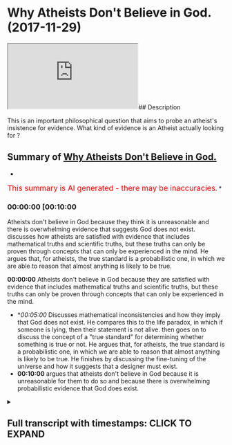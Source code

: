 # Why Atheists Don't Believe in God. (2017-11-29)

<iframe loading='lazy' src='https://www.youtube.com/embed/Tx2ZiRQ1luM'></iframe>## Description

This is an important philosophical question that aims to probe an atheist's insistence for evidence. What kind of evidence is an Atheist actually looking for ?

## Summary of [Why Atheists Don't Believe in God.](https://www.youtube.com/watch?v=Tx2ZiRQ1luM)


*

<span style="color:red; font-size:125%">This summary is AI generated - there may be inaccuracies</span>. [](/)*

### <a onclick="modifyYTiframeseektime('600')">00:00:00 [00:10:00</a>

Atheists don't believe in God because they think it is unreasonable and there is overwhelming evidence that suggests God does not exist. discusses how atheists are satisfied with evidence that includes mathematical truths and scientific truths, but these truths can only be proven through concepts that can only be experienced in the mind. He argues that, for atheists, the true standard is a probabilistic one, in which we are able to reason that almost anything is likely to be true.

**<a onclick="modifyYTiframeseektime('0')">00:00:00</a>** Atheists don't believe in God because they are satisfied with evidence that includes mathematical truths and scientific truths, but these truths can only be proven through concepts that can only be experienced in the mind.
* **<a onclick="modifyYTiframeseektime('300')">00:05:00</a>* Discusses mathematical inconsistencies and how they imply that God does not exist. He compares this to the life paradox, in which if someone is lying, then their statement is not alive. then goes on to discuss the concept of a "true standard" for determining whether something is true or not. He argues that, for atheists, the true standard is a probabilistic one, in which we are able to reason that almost anything is likely to be true. He finishes by discussing the fine-tuning of the universe and how it suggests that a designer must exist.
* **<a onclick="modifyYTiframeseektime('600')">00:10:00</a>** argues that atheists don't believe in God because it is unreasonable for them to do so and because there is overwhelming probabilistic evidence that God does exist.

<details><summary><h2>Full transcript with timestamps: CLICK TO EXPAND</h2></summary>

<a onclick="modifyYTiframeseektime('24)')">0:00:24 [Music]<\/a>
<a onclick="modifyYTiframeseektime('38)')">0:00:38 before that even I'm trying to put<\/a>
<a onclick="modifyYTiframeseektime('42)')">0:00:42 myself in the shoes of the Atheist robot<\/a>
<a onclick="modifyYTiframeseektime('43)')">0:00:43 yeah I will go through some exercises<\/a>
<a onclick="modifyYTiframeseektime('46)')">0:00:46 some mental exercises the first thing<\/a>
<a onclick="modifyYTiframeseektime('52)')">0:00:52 that's thought to be asked is when<\/a>
<a onclick="modifyYTiframeseektime('55)')">0:00:55 you're asking a student related say your<\/a>
<a onclick="modifyYTiframeseektime('57)')">0:00:57 nature the question is what is your true<\/a>
<a onclick="modifyYTiframeseektime('60)')">0:01:00 standards I mean that's an important<\/a>
<a onclick="modifyYTiframeseektime('63)')">0:01:03 thing to establish the atheist is an<\/a>
<a onclick="modifyYTiframeseektime('66)')">0:01:06 atheist because she's not satisfied for<\/a>
<a onclick="modifyYTiframeseektime('68)')">0:01:08 the most part with the evidences of<\/a>
<a onclick="modifyYTiframeseektime('71)')">0:01:11 theism so he becomes an atheist and for<\/a>
<a onclick="modifyYTiframeseektime('74)')">0:01:14 the most part most atheists are negative<\/a>
<a onclick="modifyYTiframeseektime('77)')">0:01:17 eighties so there are atheists because<\/a>
<a onclick="modifyYTiframeseektime('79)')">0:01:19 of a lack of belief of something not<\/a>
<a onclick="modifyYTiframeseektime('82)')">0:01:22 because they have a positive argument<\/a>
<a onclick="modifyYTiframeseektime('84)')">0:01:24 again against the existence of God so<\/a>
<a onclick="modifyYTiframeseektime('87)')">0:01:27 for the most part you can say that most<\/a>
<a onclick="modifyYTiframeseektime('88)')">0:01:28 atheists are negative eight years at<\/a>
<a onclick="modifyYTiframeseektime('91)')">0:01:31 some thought were agnostic so then they<\/a>
<a onclick="modifyYTiframeseektime('94)')">0:01:34 wouldn't necessarily say 100% there's<\/a>
<a onclick="modifyYTiframeseektime('96)')">0:01:36 nothing you know<\/a>
<a onclick="modifyYTiframeseektime('98)')">0:01:38 they just say that we're not satisfied<\/a>
<a onclick="modifyYTiframeseektime('100)')">0:01:40 completely with the evidences so the<\/a>
<a onclick="modifyYTiframeseektime('104)')">0:01:44 first thing has to be asked is what kind<\/a>
<a onclick="modifyYTiframeseektime('106)')">0:01:46 of evidence is would you be satisfied<\/a>
<a onclick="modifyYTiframeseektime('108)')">0:01:48 with and just thinking mentally I came<\/a>
<a onclick="modifyYTiframeseektime('113)')">0:01:53 with three possible things<\/a>
<a onclick="modifyYTiframeseektime('116)')">0:01:56 which atheists could not deny right<\/a>
<a onclick="modifyYTiframeseektime('119)')">0:01:59 number one is incorrigibility which<\/a>
<a onclick="modifyYTiframeseektime('124)')">0:02:04 means something which is not changing<\/a>
<a onclick="modifyYTiframeseektime('125)')">0:02:05 yeah so if something is not changing it<\/a>
<a onclick="modifyYTiframeseektime('128)')">0:02:08 becomes a good evidence<\/a>
<a onclick="modifyYTiframeseektime('130)')">0:02:10 number two is eternality which is click<\/a>
<a onclick="modifyYTiframeseektime('133)')">0:02:13 link to incorrigibility and number three<\/a>
<a onclick="modifyYTiframeseektime('137)')">0:02:17 you could say ain't necessarily true so<\/a>
<a onclick="modifyYTiframeseektime('141)')">0:02:21 for example it's contingently true dat<\/a>
<a onclick="modifyYTiframeseektime('143)')">0:02:23 ammonia gray jumpier but it's not<\/a>
<a onclick="modifyYTiframeseektime('146)')">0:02:26 necessarily true that I'm wearing a<\/a>
<a onclick="modifyYTiframeseektime('147)')">0:02:27 chopped-up we're trying not use too much<\/a>
<a onclick="modifyYTiframeseektime('151)')">0:02:31 for the softball jargon but with those<\/a>
<a onclick="modifyYTiframeseektime('153)')">0:02:33 three kinds of evidences and ACS will be<\/a>
<a onclick="modifyYTiframeseektime('156)')">0:02:36 completely satisfied now and ACS might<\/a>
<a onclick="modifyYTiframeseektime('159)')">0:02:39 say that these kinds of things are<\/a>
<a onclick="modifyYTiframeseektime('162)')">0:02:42 satisfied in both maths and science that<\/a>
<a onclick="modifyYTiframeseektime('167)')">0:02:47 mathematics is is incorrigible<\/a>
<a onclick="modifyYTiframeseektime('171)')">0:02:51 number two days eternal number three<\/a>
<a onclick="modifyYTiframeseektime('173)')">0:02:53 that is necessarily true and the Atheist<\/a>
<a onclick="modifyYTiframeseektime('178)')">0:02:58 might say that sight science is quite<\/a>
<a onclick="modifyYTiframeseektime('181)')">0:03:01 similar in that regard that's why<\/a>
<a onclick="modifyYTiframeseektime('182)')">0:03:02 they're true standard it would be a<\/a>
<a onclick="modifyYTiframeseektime('184)')">0:03:04 mathematical truth standard or it could<\/a>
<a onclick="modifyYTiframeseektime('187)')">0:03:07 be a scientific studio true standard<\/a>
<a onclick="modifyYTiframeseektime('189)')">0:03:09 they would consider these things to be<\/a>
<a onclick="modifyYTiframeseektime('190)')">0:03:10 truth for the most part obviously I'm<\/a>
<a onclick="modifyYTiframeseektime('193)')">0:03:13 not generalizing away theists I'll post<\/a>
<a onclick="modifyYTiframeseektime('194)')">0:03:14 modernist out there which don't believe<\/a>
<a onclick="modifyYTiframeseektime('196)')">0:03:16 in this they criticize both mathematics<\/a>
<a onclick="modifyYTiframeseektime('198)')">0:03:18 and science massively but generally<\/a>
<a onclick="modifyYTiframeseektime('202)')">0:03:22 speaking I mean from my experience it's<\/a>
<a onclick="modifyYTiframeseektime('204)')">0:03:24 been the case that atheists are<\/a>
<a onclick="modifyYTiframeseektime('205)')">0:03:25 satisfied with these kinds of true<\/a>
<a onclick="modifyYTiframeseektime('207)')">0:03:27 standards now the question is this the<\/a>
<a onclick="modifyYTiframeseektime('209)')">0:03:29 question is is mathematics as an example<\/a>
<a onclick="modifyYTiframeseektime('213)')">0:03:33 here actually those three things that we<\/a>
<a onclick="modifyYTiframeseektime('216)')">0:03:36 just mentioned now this is something<\/a>
<a onclick="modifyYTiframeseektime('217)')">0:03:37 which has plagued the minds of<\/a>
<a onclick="modifyYTiframeseektime('218)')">0:03:38 philosophers ever since the time of<\/a>
<a onclick="modifyYTiframeseektime('220)')">0:03:40 Plato Plato himself didn't know how to<\/a>
<a onclick="modifyYTiframeseektime('223)')">0:03:43 reason with numbers basic arithmetic he<\/a>
<a onclick="modifyYTiframeseektime('227)')">0:03:47 didn't know because if you think about<\/a>
<a onclick="modifyYTiframeseektime('228)')">0:03:48 it numbers in and of themselves don't<\/a>
<a onclick="modifyYTiframeseektime('231)')">0:03:51 exist<\/a>
<a onclick="modifyYTiframeseektime('232)')">0:03:52 you can't touch a number you can't feel<\/a>
<a onclick="modifyYTiframeseektime('235)')">0:03:55 a number because smellin about numbers<\/a>
<a onclick="modifyYTiframeseektime('237)')">0:03:57 is actually a conceptual abstract<\/a>
<a onclick="modifyYTiframeseektime('240)')">0:04:00 reality<\/a>
<a onclick="modifyYTiframeseektime('242)')">0:04:02 but in logic you have to have a truth in<\/a>
<a onclick="modifyYTiframeseektime('246)')">0:04:06 order for our truth to be true it has to<\/a>
<a onclick="modifyYTiframeseektime('248)')">0:04:08 have a physical reality objective truth<\/a>
<a onclick="modifyYTiframeseektime('252)')">0:04:12 is that which is usually an object so<\/a>
<a onclick="modifyYTiframeseektime('256)')">0:04:16 this poses a problem for Plato so he<\/a>
<a onclick="modifyYTiframeseektime('258)')">0:04:18 says for example that mathematics is<\/a>
<a onclick="modifyYTiframeseektime('262)')">0:04:22 something he has in the forms the world<\/a>
<a onclick="modifyYTiframeseektime('267)')">0:04:27 of forms so is something he struggled<\/a>
<a onclick="modifyYTiframeseektime('270)')">0:04:30 with Immanuel Kant came to 1790<\/a>
<a onclick="modifyYTiframeseektime('272)')">0:04:32 something similar said that mathematics<\/a>
<a onclick="modifyYTiframeseektime('274)')">0:04:34 is not something we take from the world<\/a>
<a onclick="modifyYTiframeseektime('277)')">0:04:37 but it's something we put onto the world<\/a>
<a onclick="modifyYTiframeseektime('280)')">0:04:40 now you'll find that even after this<\/a>
<a onclick="modifyYTiframeseektime('283)')">0:04:43 point mathematics itself had a shaking<\/a>
<a onclick="modifyYTiframeseektime('287)')">0:04:47 up the cat was put with the pigeon so to<\/a>
<a onclick="modifyYTiframeseektime('290)')">0:04:50 speak one cut one cuts Judith came out<\/a>
<a onclick="modifyYTiframeseektime('294)')">0:04:54 with his two incompleteness theorem<\/a>
<a onclick="modifyYTiframeseektime('296)')">0:04:56 theorems and basically these two<\/a>
<a onclick="modifyYTiframeseektime('297)')">0:04:57 incompleteness theorems exposed the<\/a>
<a onclick="modifyYTiframeseektime('300)')">0:05:00 inconsistencies in maths it exposes<\/a>
<a onclick="modifyYTiframeseektime('304)')">0:05:04 these inconsistencies because a flip<\/a>
<a onclick="modifyYTiframeseektime('308)')">0:05:08 into the serums yeah the first theorem<\/a>
<a onclick="modifyYTiframeseektime('311)')">0:05:11 for example was similar to the life<\/a>
<a onclick="modifyYTiframeseektime('314)')">0:05:14 paradox if someone if I come forward or<\/a>
<a onclick="modifyYTiframeseektime('317)')">0:05:17 someone else who's a liar says I'm lying<\/a>
<a onclick="modifyYTiframeseektime('320)')">0:05:20 right there's no way to prove or<\/a>
<a onclick="modifyYTiframeseektime('322)')">0:05:22 disprove this statement because the liar<\/a>
<a onclick="modifyYTiframeseektime('323)')">0:05:23 if he's lying he's telling the truth<\/a>
<a onclick="modifyYTiframeseektime('325)')">0:05:25 which means it's not alive and if he's<\/a>
<a onclick="modifyYTiframeseektime('327)')">0:05:27 telling the truth<\/a>
<a onclick="modifyYTiframeseektime('328)')">0:05:28 then that contradicts the fact that he's<\/a>
<a onclick="modifyYTiframeseektime('330)')">0:05:30 saying that his line now something<\/a>
<a onclick="modifyYTiframeseektime('332)')">0:05:32 similar was put in a mathematic format<\/a>
<a onclick="modifyYTiframeseektime('334)')">0:05:34 and from that perspective this is called<\/a>
<a onclick="modifyYTiframeseektime('337)')">0:05:37 incompleteness theorem mathematics was<\/a>
<a onclick="modifyYTiframeseektime('339)')">0:05:39 seen to be inconsistent and inconsistent<\/a>
<a onclick="modifyYTiframeseektime('343)')">0:05:43 model and by the way math the philosophy<\/a>
<a onclick="modifyYTiframeseektime('346)')">0:05:46 of maths or meta mathematic narratives<\/a>
<a onclick="modifyYTiframeseektime('348)')">0:05:48 or for a philosophy of maths<\/a>
<a onclick="modifyYTiframeseektime('351)')">0:05:51 this is a big thing and still unresolved<\/a>
<a onclick="modifyYTiframeseektime('353)')">0:05:53 to this day it's unresolved yet people<\/a>
<a onclick="modifyYTiframeseektime('356)')">0:05:56 still do mess yet people still do maths<\/a>
<a onclick="modifyYTiframeseektime('363)')">0:06:03 maths have axioms which cannot be proven<\/a>
<a onclick="modifyYTiframeseektime('366)')">0:06:06 they're only self-evident<\/a>
<a onclick="modifyYTiframeseektime('369)')">0:06:09 they're self-evident axioms which means<\/a>
<a onclick="modifyYTiframeseektime('372)')">0:06:12 to believe in such axioms you have to<\/a>
<a onclick="modifyYTiframeseektime('374)')">0:06:14 have faith because there's no evidence<\/a>
<a onclick="modifyYTiframeseektime('377)')">0:06:17 of those axioms there's no evidence<\/a>
<a onclick="modifyYTiframeseektime('379)')">0:06:19 these things these axioms in terms are<\/a>
<a onclick="modifyYTiframeseektime('383)')">0:06:23 based on assumptions not concrete<\/a>
<a onclick="modifyYTiframeseektime('388)')">0:06:28 evidence science is much more flimsy<\/a>
<a onclick="modifyYTiframeseektime('391)')">0:06:31 than mass and so much has has changed<\/a>
<a onclick="modifyYTiframeseektime('393)')">0:06:33 much more and it's ever changing and<\/a>
<a onclick="modifyYTiframeseektime('396)')">0:06:36 this is something which is documented<\/a>
<a onclick="modifyYTiframeseektime('399)')">0:06:39 well by Thomas Kuhn in his book<\/a>
<a onclick="modifyYTiframeseektime('401)')">0:06:41 structures of scientific revolution but<\/a>
<a onclick="modifyYTiframeseektime('403)')">0:06:43 not only the science change in<\/a>
<a onclick="modifyYTiframeseektime('405)')">0:06:45 scientific facts change but the whole<\/a>
<a onclick="modifyYTiframeseektime('407)')">0:06:47 framework within which science operates<\/a>
<a onclick="modifyYTiframeseektime('411)')">0:06:51 and now why am I telling you this<\/a>
<a onclick="modifyYTiframeseektime('414)')">0:06:54 because you have to understand that one<\/a>
<a onclick="modifyYTiframeseektime('418)')">0:06:58 da is the skeptical with the eminences<\/a>
<a onclick="modifyYTiframeseektime('423)')">0:07:03 then you have to ask yourself what kind<\/a>
<a onclick="modifyYTiframeseektime('426)')">0:07:06 of evidences are you're not going to be<\/a>
<a onclick="modifyYTiframeseektime('428)')">0:07:08 skeptical but those truths stand aside<\/a>
<a onclick="modifyYTiframeseektime('431)')">0:07:11 for mentioned at the beginning of this<\/a>
<a onclick="modifyYTiframeseektime('432)')">0:07:12 talk if they're applied to almost any<\/a>
<a onclick="modifyYTiframeseektime('435)')">0:07:15 discipline you would not have faith in<\/a>
<a onclick="modifyYTiframeseektime('438)')">0:07:18 anything you would not believe in<\/a>
<a onclick="modifyYTiframeseektime('440)')">0:07:20 anything you couldn't do anything you<\/a>
<a onclick="modifyYTiframeseektime('442)')">0:07:22 couldn't prove anything therefore the<\/a>
<a onclick="modifyYTiframeseektime('446)')">0:07:26 true standard wouldn't work for the<\/a>
<a onclick="modifyYTiframeseektime('449)')">0:07:29 Atheist that particular true standard<\/a>
<a onclick="modifyYTiframeseektime('451)')">0:07:31 couldn't and wouldn't work rather if<\/a>
<a onclick="modifyYTiframeseektime('454)')">0:07:34 we're honest with ourselves atheistic<\/a>
<a onclick="modifyYTiframeseektime('458)')">0:07:38 true standard is a true standard which<\/a>
<a onclick="modifyYTiframeseektime('460)')">0:07:40 is probabilistic is it true standard<\/a>
<a onclick="modifyYTiframeseektime('465)')">0:07:45 which is probabilistic we as human<\/a>
<a onclick="modifyYTiframeseektime('468)')">0:07:48 beings welcome to ability reasoning<\/a>
<a onclick="modifyYTiframeseektime('469)')">0:07:49 almost every single day if something is<\/a>
<a onclick="modifyYTiframeseektime('472)')">0:07:52 99 percent assured we're happy if<\/a>
<a onclick="modifyYTiframeseektime('475)')">0:07:55 something is 99 percent sure we can say<\/a>
<a onclick="modifyYTiframeseektime('477)')">0:07:57 we're certain of it almost what we can<\/a>
<a onclick="modifyYTiframeseektime('480)')">0:08:00 definitely say we're certain of it and<\/a>
<a onclick="modifyYTiframeseektime('482)')">0:08:02 if it all piles up in front of us as a<\/a>
<a onclick="modifyYTiframeseektime('484)')">0:08:04 big heap of evidence then this assures<\/a>
<a onclick="modifyYTiframeseektime('486)')">0:08:06 us this is where the arguments put<\/a>
<a onclick="modifyYTiframeseektime('492)')">0:08:12 forward by the atheist or the lack of<\/a>
<a onclick="modifyYTiframeseektime('495)')">0:08:15 belief<\/a>
<a onclick="modifyYTiframeseektime('496)')">0:08:16 that the atheist has I would say is<\/a>
<a onclick="modifyYTiframeseektime('498)')">0:08:18 unsubstantiated because if you use a<\/a>
<a onclick="modifyYTiframeseektime('502)')">0:08:22 probabilistic reasoning okay there is no<\/a>
<a onclick="modifyYTiframeseektime('506)')">0:08:26 doubt in almost anyone's mind that you<\/a>
<a onclick="modifyYTiframeseektime('510)')">0:08:30 will come to very many conclusions about<\/a>
<a onclick="modifyYTiframeseektime('512)')">0:08:32 this universe the fact that is<\/a>
<a onclick="modifyYTiframeseektime('514)')">0:08:34 fine-tuned and when I say it's finely<\/a>
<a onclick="modifyYTiframeseektime('515)')">0:08:35 tuned I'm not saying that it's<\/a>
<a onclick="modifyYTiframeseektime('518)')">0:08:38 aesthetically pleasing I'm not saying<\/a>
<a onclick="modifyYTiframeseektime('521)')">0:08:41 that that's not what fine-tuning means<\/a>
<a onclick="modifyYTiframeseektime('523)')">0:08:43 fine-tuning means is fine-tuned to allow<\/a>
<a onclick="modifyYTiframeseektime('527)')">0:08:47 any kind of life to exist within it<\/a>
<a onclick="modifyYTiframeseektime('530)')">0:08:50 this is fine-tuning atheist and<\/a>
<a onclick="modifyYTiframeseektime('533)')">0:08:53 non-obviousness muslims christians jews<\/a>
<a onclick="modifyYTiframeseektime('536)')">0:08:56 anyone who's done science agrees with<\/a>
<a onclick="modifyYTiframeseektime('539)')">0:08:59 this i'm not saying there isn't any<\/a>
<a onclick="modifyYTiframeseektime('542)')">0:09:02 rogue opinion why i am saying this is<\/a>
<a onclick="modifyYTiframeseektime('545)')">0:09:05 the normal approach to the cosmological<\/a>
<a onclick="modifyYTiframeseektime('549)')">0:09:09 environment around us Martin Rees Robert<\/a>
<a onclick="modifyYTiframeseektime('552)')">0:09:12 Ford just six numbers and he said that<\/a>
<a onclick="modifyYTiframeseektime('555)')">0:09:15 any of those six numbers had they been<\/a>
<a onclick="modifyYTiframeseektime('557)')">0:09:17 different the universe would not be as<\/a>
<a onclick="modifyYTiframeseektime('559)')">0:09:19 it is and it will not allow human life<\/a>
<a onclick="modifyYTiframeseektime('561)')">0:09:21 to exist even Stephen Hawkins in a brief<\/a>
<a onclick="modifyYTiframeseektime('565)')">0:09:25 history of time an atheist and Arden<\/a>
<a onclick="modifyYTiframeseektime('568)')">0:09:28 atheist he admits to the fine-tuning the<\/a>
<a onclick="modifyYTiframeseektime('571)')">0:09:31 fine-tuning is something which is<\/a>
<a onclick="modifyYTiframeseektime('572)')">0:09:32 probabilistically indicating a design if<\/a>
<a onclick="modifyYTiframeseektime('576)')">0:09:36 that is the case and the question is who<\/a>
<a onclick="modifyYTiframeseektime('580)')">0:09:40 or what designed this universe and from<\/a>
<a onclick="modifyYTiframeseektime('586)')">0:09:46 this perspective is quite a<\/a>
<a onclick="modifyYTiframeseektime('588)')">0:09:48 straightforward answer the one would a<\/a>
<a onclick="modifyYTiframeseektime('594)')">0:09:54 thing that has designed this universe is<\/a>
<a onclick="modifyYTiframeseektime('596)')">0:09:56 that one would not think that was able<\/a>
<a onclick="modifyYTiframeseektime('600)')">0:10:00 to do so and who them what who or what<\/a>
<a onclick="modifyYTiframeseektime('605)')">0:10:05 could be able to do so so we employ<\/a>
<a onclick="modifyYTiframeseektime('609)')">0:10:09 basic reason and we realize that it must<\/a>
<a onclick="modifyYTiframeseektime('613)')">0:10:13 have been something or someone with<\/a>
<a onclick="modifyYTiframeseektime('616)')">0:10:16 certain characteristics must have had<\/a>
<a onclick="modifyYTiframeseektime('619)')">0:10:19 knowledge<\/a>
<a onclick="modifyYTiframeseektime('620)')">0:10:20 it must have had power it must have had<\/a>
<a onclick="modifyYTiframeseektime('624)')">0:10:24 the ability to change the situation it<\/a>
<a onclick="modifyYTiframeseektime('628)')">0:10:28 must be one had it not been one there<\/a>
<a onclick="modifyYTiframeseektime('631)')">0:10:31 would have been a conflict of interest<\/a>
<a onclick="modifyYTiframeseektime('633)')">0:10:33 between the many parties that there<\/a>
<a onclick="modifyYTiframeseektime('635)')">0:10:35 would be this is good the evidence of<\/a>
<a onclick="modifyYTiframeseektime('641)')">0:10:41 God is not just evidence<\/a>
<a onclick="modifyYTiframeseektime('642)')">0:10:42 it's overwhelming probabilistic evidence<\/a>
<a onclick="modifyYTiframeseektime('646)')">0:10:46 we don't have faith in that which is<\/a>
<a onclick="modifyYTiframeseektime('648)')">0:10:48 unreasonable we have faith in that which<\/a>
<a onclick="modifyYTiframeseektime('652)')">0:10:52 is clear and what I personally believe<\/a>
<a onclick="modifyYTiframeseektime('656)')">0:10:56 is that the Atheist has to in order to<\/a>
<a onclick="modifyYTiframeseektime('659)')">0:10:59 avoid this born in his or her sight they<\/a>
<a onclick="modifyYTiframeseektime('662)')">0:11:02 must employ a double standard approach<\/a>
<a onclick="modifyYTiframeseektime('664)')">0:11:04 they have to the way they live their<\/a>
<a onclick="modifyYTiframeseektime('667)')">0:11:07 lives is different to the way they want<\/a>
<a onclick="modifyYTiframeseektime('669)')">0:11:09 to conceptualize the theological and<\/a>
<a onclick="modifyYTiframeseektime('670)')">0:11:10 philosophical reality of God that must<\/a>
<a onclick="modifyYTiframeseektime('673)')">0:11:13 happen other than that<\/a>
<a onclick="modifyYTiframeseektime('676)')">0:11:16 the atheist must think the atheist must<\/a>
<a onclick="modifyYTiframeseektime('680)')">0:11:20 dare to think<\/a>
</details>